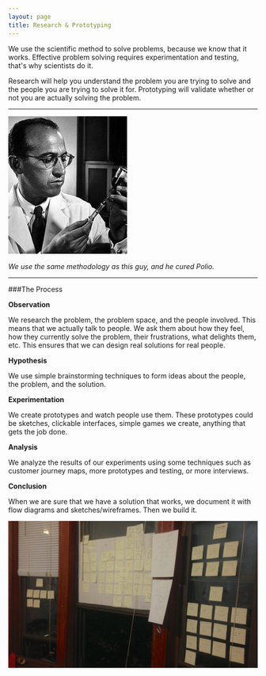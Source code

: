 ```yaml
---
layout: page
title: Research & Prototyping
---
```


We use the scientific method to solve problems, because we know that it works. Effective problem solving requires experimentation and testing, that's why scientists do it.

Research will help you understand the problem you are trying to solve and the people you are trying to solve it for. Prototyping will validate whether or not you are actually solving the problem.


----------

![Jonas Salk][1]

*We use the same methodology as this guy, and he cured Polio.*

----------



###The Process

**Observation**

We research the problem, the problem space, and the people involved. This means that we actually talk to people. We ask them about how they feel, how they currently solve the problem, their frustrations, what delights them, etc. This ensures that we can design real solutions for real people.

**Hypothesis**

We use simple brainstorming techniques to form ideas about the people, the problem, and the solution.

**Experimentation**

We create prototypes and watch people use them. These prototypes could be sketches, clickable interfaces, simple games we create, anything that gets the job done.

**Analysis**

We analyze the results of our experiments using some techniques such as customer journey maps, more prototypes and testing, or more interviews.


**Conclusion**

When we are sure that we have a solution that works, we document it with flow diagrams and sketches/wireframes. Then we build it.

![Analysis][2]



  [1]: /assets/images/jonas.jpg
  [2]: /assets/images/analysis.jpg
